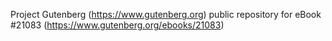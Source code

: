 Project Gutenberg (https://www.gutenberg.org) public repository for eBook #21083 (https://www.gutenberg.org/ebooks/21083)
